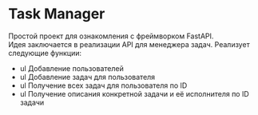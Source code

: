 # Task Manager
Простой проект для ознакомления с фреймворком FastAPI.  
Идея заключается в реализации API для менеджера задач. 
Реализует следующие функции:  
* ul Добавление пользователей 
* ul Добавление задач для пользователя 
* ul Получение всех задач для пользователя по ID 
* ul Получение описания конкретной задачи и её исполнителя по ID задачи 	
